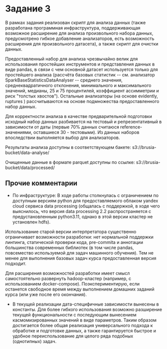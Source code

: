 # Задание 3

В рамках задания реализован скрипт для анализа данных (также разработана программная инфраструктура, поддерживающая возможное расширение для анализа произвольного набора данных, предусмотрено гибкое добавление анализаторов, есть возможность расширения для произвольного датасета), а также скрипт для очистки данных.

Предоставленный набор для анализа чрезвычайно велик для использования простейших инструментов и представления данных в виде pandas, в связи с чем основной датасет используется только для простейшего анализа (рассчёта базовых статистик -- cм. анализатор SparkBaseStatisticsDataAnalyser -- среднего значения, среднеквадратичного отклонения, минимального и максимального значений, медианы, 25 и 75 процентилей, коэффициент ассимметрии и риск "толстых хвостов"). Остальные анализаторы (на основе evidently, ruptures <!--  и statsmodels --> ) рассчитываются на основе подмножества предоставленного набор данных.

Для корректности анализа в качестве предварительной подготовки исходный набор данных разбивается на тестовый и репрезентативный в зависимости от даты (первые 70% данных считаюся reference-значениями, оставшиеся 30 - тестовыми). Из данных наборов впоследствии выполняется выбор для анализаторов.

Результаты анализа доступны в соответствующем бакете:
s3://brusia-bucket/data-analyse/

Очищенные данные в формате parquet доступны по ссылке:
s3://brusia-bucket/data/processed/

## Прочие комментарии

- По инфраструктуре: В ходе работы столкнулась с ограничением по доступным версиям python для предоставляемого облаком yandex cloud сервиса data processing (общалась с поддержкой, в ходе чего выяснилось, что версия data processing 2.2 распространяется с предустановленным python3.11, однако в этой версии кластер не установлен hdfs).

Использование старой версии интерпретатора существенно ограничивает возможности разработки: нет нормальной поддержки линтинга, статической проверки кода, pre-commitа и аннотации большинства современных библиотек (в том числе pandas, повсемество используемой для задач машинного обучения). Тем не менее для выполнения базовых задач курса предоставленная версия подходит.

Для расширения возможностей разработки имеет смысл самостоятельно развернуть hadoop-кластер (например, с использованием docker-compose). Поэкспериментирую, если останется свободное время между выполнением домашних заданий курса (или уже после его окончания).

- В текущей реализации дата-специфичные зависимости вынесены в константы. Для более гибкого использования возможно разширение текущей функциональности с последующим вынесением касмомизированных значений в виде параметров. Таким образом достигается более общая реализация универсального подхода к обработке и подготовке данных, а также гарантируется быстрое и удобное переиспользование для целого ряда подобных (однотипных) задач.
